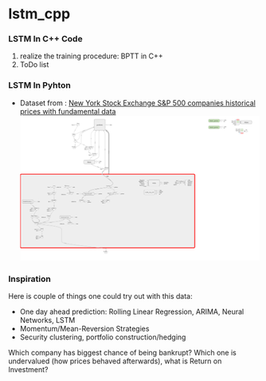 # lstm_cpp

### LSTM In C++ Code 
1. realize the training procedure: BPTT in C++ 
2. ToDo list


### LSTM In Pyhton    
- Dataset from : [New York Stock Exchange S&P 500 companies historical prices with fundamental data](https://www.kaggle.com/dgawlik/nyse)
![compared with MA](http://github.com//YangQingQingKerry//lstm_cpp//raw//master//image//lstm.png)


 


### Inspiration

Here is couple of things one could try out with this data:

- One day ahead prediction: Rolling Linear Regression, ARIMA, Neural Networks, LSTM
- Momentum/Mean-Reversion Strategies
- Security clustering, portfolio construction/hedging

Which company has biggest chance of being bankrupt? Which one is undervalued (how prices behaved afterwards), what is Return on Investment?
